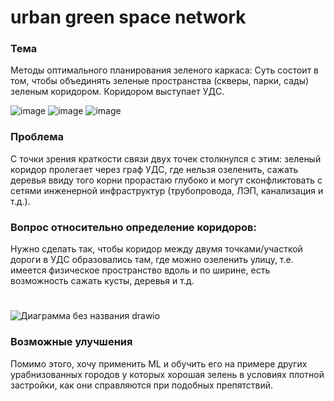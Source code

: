 # urban green space network

### Тема 
Методы оптимального планирования зеленого каркаса:
Суть состоит в том, чтобы объединять зеленые пространства (скверы, парки, сады) зеленым коридором.
Коридором выступает УДС. 

![image](https://user-images.githubusercontent.com/113199314/199528977-e699e223-bb5e-4978-9169-c51edf6576a8.png)
![image](https://user-images.githubusercontent.com/113199314/199529400-2df60772-60bf-4be2-b173-753f2cd30252.png)
![image](https://user-images.githubusercontent.com/113199314/199529572-10331eb1-bb77-4226-9b82-704b057640fb.png)
### Проблема
С точки зрения краткости связи двух точек столкнулся с этим: зеленый коридор пролегает через граф УДС, где нельзя озеленить, сажать деревья ввиду того корни прорастаю глубоко и могут сконфликтовать с сетями инженерной инфраструктур (трубопровода, ЛЭП, канализация и т.д.).
### Вопрос относительно определение коридоров:
Нужно сделать так, чтобы коридор между двумя точками/участкой дороги в УДС образовались там, где можно озеленить улицу, т.е. имеется  физическое пространство вдоль и по ширине, есть возможность сажать кусты, деревья и т.д. 

# 

![Диаграмма без названия drawio](https://user-images.githubusercontent.com/113199314/199532156-2e81d798-e883-4f87-a114-e6cc59b4314e.png)
### Возможные улучшения
Помимо этого, хочу применить ML и обучить его на примере других урабнизованных городов у которых хорошая зелень в условиях плотной застройки, как они справляются при подобных препятствий.
